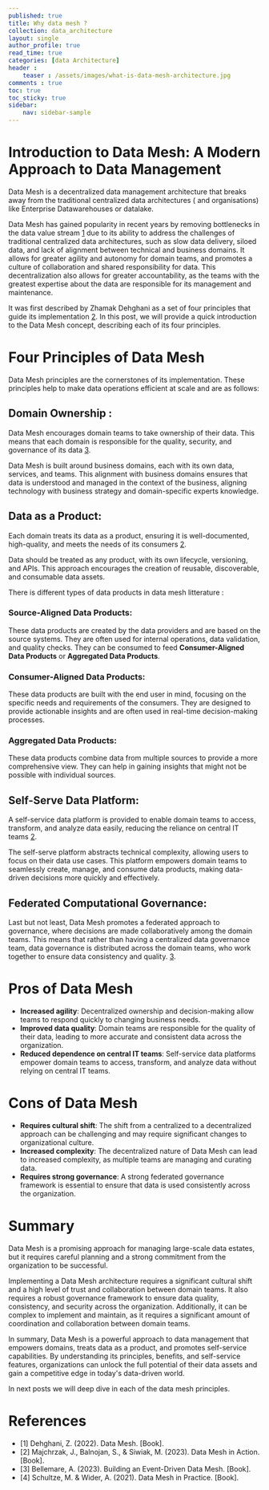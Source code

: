 ```yaml
---
published: true
title: Why data mesh ?
collection: data_architecture
layout: single
author_profile: true
read_time: true
categories: [data Architecture]
header :
    teaser : /assets/images/what-is-data-mesh-architecture.jpg
comments : true
toc: true
toc_sticky: true
sidebar:
    nav: sidebar-sample
---
```


# Introduction to Data Mesh: A Modern Approach to Data Management

Data Mesh is a decentralized data management architecture that breaks away from the traditional centralized data architectures ( and organisations) like Enterprise Datawarehouses or datalake.

Data Mesh has gained popularity in recent years by removing bottlenecks in the data value stream [1](#Dehghani2022) due to its ability to address the challenges of traditional centralized data architectures, such as slow data delivery, siloed data, and lack of alignment between technical and business domains. It allows for greater agility and autonomy for domain teams, and promotes a culture of collaboration and shared responsibility for data.
This decentralization also allows for greater accountability, as the teams with the greatest expertise about the data are responsible for its management and maintenance.

It was first described by Zhamak Dehghani as a set of four principles that guide its implementation [2](#Dehghani2023). In this post, we will provide a quick introduction to the Data Mesh concept, describing each of its four principles.


# Four Principles of Data Mesh

Data Mesh principles are the cornerstones of its implementation. These principles help to make data operations efficient at scale and are as follows:

## **Domain Ownership** : 
Data Mesh encourages domain teams to take ownership of their data. This means that each domain is responsible for the quality, security, and governance of its data [3](#Dehghani2023).

Data Mesh is built around business domains, each with its own data, services, and teams. This alignment with business domains ensures that data is understood and managed in the context of the business, aligning technology with business strategy and domain-specific experts knowledge.



## **Data as a Product**: 
Each domain treats its data as a product, ensuring it is well-documented, high-quality, and meets the needs of its consumers [2](#Dehghani2023).

Data should be treated as any product, with its own lifecycle, versioning, and APIs. This approach encourages the creation of reusable, discoverable, and consumable data assets.

There is different types of data products in data mesh litterature :

### **Source-Aligned Data Products**: 
These data products are created by the data providers and are based on the source systems. They are often used for internal operations, data validation, and quality checks. They can be consumed to feed **Consumer-Aligned Data Products** or **Aggregated Data Products**.

### **Consumer-Aligned Data Products**: 
These data products are built with the end user in mind, focusing on the specific needs and requirements of the consumers. They are designed to provide actionable insights and are often used in real-time decision-making processes.

### **Aggregated Data Products**: 
These data products combine data from multiple sources to provide a more comprehensive view. They can help in gaining insights that might not be possible with individual sources.




## **Self-Serve Data Platform**: 
A self-service data platform is provided to enable domain teams to access, transform, and analyze data easily, reducing the reliance on central IT teams [2](#Dehghani2023).

The self-serve platform abstracts technical complexity, allowing users to focus on their data use cases. This platform empowers domain teams to seamlessly create, manage, and consume data products, making data-driven decisions more quickly and effectively.


## **Federated Computational Governance**: 
Last but not least, Data Mesh promotes a federated approach to governance, where decisions are made collaboratively among the domain teams. This means that rather than having a centralized data governance team, data governance is distributed across the domain teams, who work together to ensure data consistency and quality. [3](#Dehghani2023).



# Pros of Data Mesh

- **Increased agility**: Decentralized ownership and decision-making allow teams to respond quickly to changing business needs.
- **Improved data quality**: Domain teams are responsible for the quality of their data, leading to more accurate and consistent data across the organization.
- **Reduced dependence on central IT teams**: Self-service data platforms empower domain teams to access, transform, and analyze data without relying on central IT teams.

# Cons of Data Mesh

- **Requires cultural shift**: The shift from a centralized to a decentralized approach can be challenging and may require significant changes to organizational culture.
- **Increased complexity**: The decentralized nature of Data Mesh can lead to increased complexity, as multiple teams are managing and curating data.
- **Requires strong governance**: A strong federated governance framework is essential to ensure that data is used consistently across the organization.


# Summary


Data Mesh is a promising approach for managing large-scale data estates, but it requires careful planning and a strong commitment from the organization to be successful.

Implementing a Data Mesh architecture requires a significant cultural shift and a high level of trust and collaboration between domain teams. It also requires a robust governance framework to ensure data quality, consistency, and security across the organization. Additionally, it can be complex to implement and maintain, as it requires a significant amount of coordination and collaboration between domain teams.

In summary, Data Mesh is a powerful approach to data management that empowers domains, treats data as a product, and promotes self-service capabilities. By understanding its principles, benefits, and self-service features, organizations can unlock the full potential of their data assets and gain a competitive edge in today's data-driven world.


In next posts we will deep dive in each of the data mesh principles.

# References

- [1] Dehghani, Z. (2022). Data Mesh. [Book].
- [2] Majchrzak, J., Balnojan, S., & Siwiak, M. (2023). Data Mesh in Action. [Book].
- [3] Bellemare, A. (2023). Building an Event-Driven Data Mesh. [Book].
- [4] Schultze, M. & Wider, A. (2021). Data Mesh in Practice. [Book].
